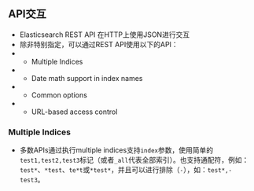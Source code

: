 
## API交互
* Elasticsearch REST API 在HTTP上使用JSON进行交互
* 除非特别指定，可以通过REST API使用以下的API：
* * Multiple Indices
* * Date math support in index names
* * Common options
* * URL-based access control

### Multiple Indices
* 多数APIs通过执行multiple indices支持```index```参数，使用简单的```test1,test2,test3```标记（或者```_all```代表全部索引）。也支持通配符，例如：```test*```、```*test```、```te*t```或```*test*```，并且可以进行排除（```-```），如：```test*,-test3```。

